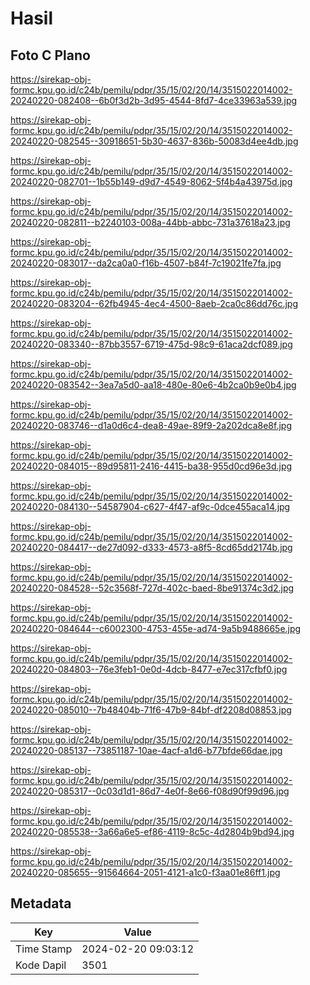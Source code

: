 # Hasil

## Foto C Plano

https://sirekap-obj-formc.kpu.go.id/c24b/pemilu/pdpr/35/15/02/20/14/3515022014002-20240220-082408--6b0f3d2b-3d95-4544-8fd7-4ce33963a539.jpg

https://sirekap-obj-formc.kpu.go.id/c24b/pemilu/pdpr/35/15/02/20/14/3515022014002-20240220-082545--30918651-5b30-4637-836b-50083d4ee4db.jpg

https://sirekap-obj-formc.kpu.go.id/c24b/pemilu/pdpr/35/15/02/20/14/3515022014002-20240220-082701--1b55b149-d9d7-4549-8062-5f4b4a43975d.jpg

https://sirekap-obj-formc.kpu.go.id/c24b/pemilu/pdpr/35/15/02/20/14/3515022014002-20240220-082811--b2240103-008a-44bb-abbc-731a37618a23.jpg

https://sirekap-obj-formc.kpu.go.id/c24b/pemilu/pdpr/35/15/02/20/14/3515022014002-20240220-083017--da2ca0a0-f16b-4507-b84f-7c19021fe7fa.jpg

https://sirekap-obj-formc.kpu.go.id/c24b/pemilu/pdpr/35/15/02/20/14/3515022014002-20240220-083204--62fb4945-4ec4-4500-8aeb-2ca0c86dd76c.jpg

https://sirekap-obj-formc.kpu.go.id/c24b/pemilu/pdpr/35/15/02/20/14/3515022014002-20240220-083340--87bb3557-6719-475d-98c9-61aca2dcf089.jpg

https://sirekap-obj-formc.kpu.go.id/c24b/pemilu/pdpr/35/15/02/20/14/3515022014002-20240220-083542--3ea7a5d0-aa18-480e-80e6-4b2ca0b9e0b4.jpg

https://sirekap-obj-formc.kpu.go.id/c24b/pemilu/pdpr/35/15/02/20/14/3515022014002-20240220-083746--d1a0d6c4-dea8-49ae-89f9-2a202dca8e8f.jpg

https://sirekap-obj-formc.kpu.go.id/c24b/pemilu/pdpr/35/15/02/20/14/3515022014002-20240220-084015--89d95811-2416-4415-ba38-955d0cd96e3d.jpg

https://sirekap-obj-formc.kpu.go.id/c24b/pemilu/pdpr/35/15/02/20/14/3515022014002-20240220-084130--54587904-c627-4f47-af9c-0dce455aca14.jpg

https://sirekap-obj-formc.kpu.go.id/c24b/pemilu/pdpr/35/15/02/20/14/3515022014002-20240220-084417--de27d092-d333-4573-a8f5-8cd65dd2174b.jpg

https://sirekap-obj-formc.kpu.go.id/c24b/pemilu/pdpr/35/15/02/20/14/3515022014002-20240220-084528--52c3568f-727d-402c-baed-8be91374c3d2.jpg

https://sirekap-obj-formc.kpu.go.id/c24b/pemilu/pdpr/35/15/02/20/14/3515022014002-20240220-084644--c6002300-4753-455e-ad74-9a5b9488665e.jpg

https://sirekap-obj-formc.kpu.go.id/c24b/pemilu/pdpr/35/15/02/20/14/3515022014002-20240220-084803--76e3feb1-0e0d-4dcb-8477-e7ec317cfbf0.jpg

https://sirekap-obj-formc.kpu.go.id/c24b/pemilu/pdpr/35/15/02/20/14/3515022014002-20240220-085010--7b48404b-71f6-47b9-84bf-df2208d08853.jpg

https://sirekap-obj-formc.kpu.go.id/c24b/pemilu/pdpr/35/15/02/20/14/3515022014002-20240220-085137--73851187-10ae-4acf-a1d6-b77bfde66dae.jpg

https://sirekap-obj-formc.kpu.go.id/c24b/pemilu/pdpr/35/15/02/20/14/3515022014002-20240220-085317--0c03d1d1-86d7-4e0f-8e66-f08d90f99d96.jpg

https://sirekap-obj-formc.kpu.go.id/c24b/pemilu/pdpr/35/15/02/20/14/3515022014002-20240220-085538--3a66a6e5-ef86-4119-8c5c-4d2804b9bd94.jpg

https://sirekap-obj-formc.kpu.go.id/c24b/pemilu/pdpr/35/15/02/20/14/3515022014002-20240220-085655--91564664-2051-4121-a1c0-f3aa01e86ff1.jpg


## Metadata

| Key        | Value               |
| ---------- | ------------------- |
| Time Stamp | 2024-02-20 09:03:12 |
| Kode Dapil | 3501                |



